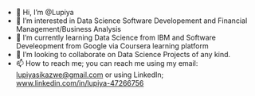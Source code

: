- 👋 Hi, I’m @Lupiya
- 👀 I’m interested in Data Science Software Developement and Financial Management/Business Analysis 
- 🌱 I’m currently learning Data Science from IBM and Software Develeopment from Google via Coursera learning platform
- 💞️ I’m looking to collaborate on Data Science Projects of any kind.
- 📫 How to reach me; you can reach me using my email: lupiyasikazwe@gmail.com or using LinkedIn; www.linkedin.com/in/lupiya-47266756

<!---
Lupiya/Lupiya is a ✨ special ✨ repository because its `README.md` (this file) appears on your GitHub profile.
You can click the Preview link to take a look at your changes.
--->

